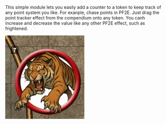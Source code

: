 This simple module lets you easily add a counter to a token to keep track of any point system you like.  For exanple, chase points in PF2E. Just drag the point tracker effect from the compendium onto any token. You canh increase and decrease the value like any other PF2E effect, such as frightened.

![](docs/example.png)